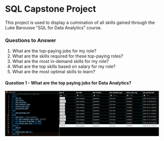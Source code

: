 # SQL Capstone Project
This project is used to display a culmination of all skills gained through the Luke Barousse "SQL for Data Analytics" course.

### Questions to Answer
1. What are the top-paying jobs for my role?
2. What are the skills required for these top-paying roles? 
3. What are the most in-demand skills for my role?
4. What are the top skills based on salary for my role? 
5. What are the most optimal skills to learn?

#### Question 1 - What are the top paying jobs for Data Analytics?
![alt text](image.png)

